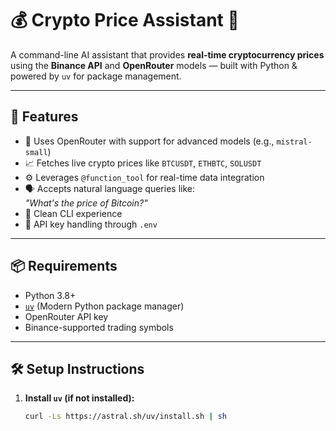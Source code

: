 # 💰 Crypto Price Assistant 🤖

A command-line AI assistant that provides **real-time cryptocurrency prices** using the **Binance API** and **OpenRouter** models — built with Python & powered by `uv` for package management.

---

## 🚀 Features

- 🧠 Uses OpenRouter with support for advanced models (e.g., `mistral-small`)
- 📈 Fetches live crypto prices like `BTCUSDT`, `ETHBTC`, `SOLUSDT`
- ⚙️ Leverages `@function_tool` for real-time data integration
- 🗣️ Accepts natural language queries like:  
  _"What's the price of Bitcoin?"_
- 🧪 Clean CLI experience
- 🔐 API key handling through `.env`

---

## 📦 Requirements

- Python 3.8+
- [`uv`](https://github.com/astral-sh/uv) (Modern Python package manager)
- OpenRouter API key
- Binance-supported trading symbols

---

## 🛠️ Setup Instructions

1. **Install `uv` (if not installed):**

   ```bash
   curl -Ls https://astral.sh/uv/install.sh | sh


 
